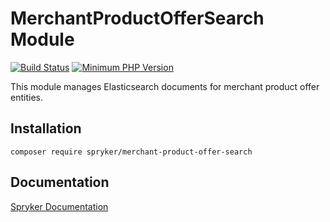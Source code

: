 # MerchantProductOfferSearch Module
[![Build Status](https://travis-ci.org/spryker/merchant-product-offer-search.svg)](https://travis-ci.org/spryker/merchant-product-offer-search)
[![Minimum PHP Version](https://img.shields.io/badge/php-%3E%3D%207.3-8892BF.svg)](https://php.net/)

This module manages Elasticsearch documents for merchant product offer entities.

## Installation

```
composer require spryker/merchant-product-offer-search
```

## Documentation

[Spryker Documentation](https://academy.spryker.com/developing_with_spryker/module_guide/modules.html)
